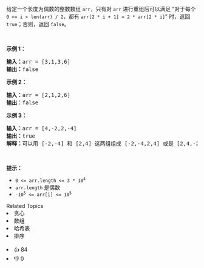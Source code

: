 <p>给定一个长度为偶数的整数数组 <code>arr</code>，只有对 <code>arr</code> 进行重组后可以满足 “对于每个 <code>0 &lt;=&nbsp;i &lt; len(arr) / 2</code>，都有 <code>arr[2 * i + 1] = 2 * arr[2 * i]</code>”&nbsp;时，返回 <code>true</code>；否则，返回 <code>false</code>。</p>

<p>&nbsp;</p>

<p><strong>示例 1：</strong></p>

<pre>
<strong>输入：</strong>arr = [3,1,3,6]
<strong>输出：</strong>false
</pre>

<p><strong>示例 2：</strong></p>

<pre>
<strong>输入：</strong>arr = [2,1,2,6]
<strong>输出：</strong>false
</pre>

<p><strong>示例 3：</strong></p>

<pre>
<strong>输入：</strong>arr = [4,-2,2,-4]
<strong>输出：</strong>true
<strong>解释：</strong>可以用 [-2,-4] 和 [2,4] 这两组组成 [-2,-4,2,4] 或是 [2,4,-2,-4]
</pre>

<p>&nbsp;</p>

<p><strong>提示：</strong></p>

<ul>
	<li><code>0 &lt;= arr.length &lt;= 3 * 10<sup>4</sup></code></li>
	<li><code>arr.length</code> 是偶数</li>
	<li><code>-10<sup>5</sup> &lt;= arr[i] &lt;= 10<sup>5</sup></code></li>
</ul>
<div><div>Related Topics</div><div><li>贪心</li><li>数组</li><li>哈希表</li><li>排序</li></div></div><br><div><li>👍 84</li><li>👎 0</li></div>